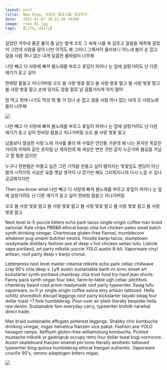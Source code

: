 ```yaml
---
layout: post
title:  New blog, 새로운 블로그를 생성하다.
date:   2021-01-07 18:21:30 +0300
image:  rose_01.jpg
tags:   [Life, daily]
---
```

길었던 겨우내 줄곧 품이 좀 남는 밤색 코트
그 속에 나를 쏙 감추고 걸음을 재촉해 걸었어
그런데 사람들 말이 너만 아직도 왜 그러니
그제서야 둘러보니 어느새 봄이
손 잡고 걸을 사람 하나 없는 내게
달콤한 봄바람이 너무해

나만 빼고 다 사랑에 빠져 봄노래를 부르고
꽃잎이 피어나 눈 앞에 살랑거려도
난 다른 얘기가 듣고 싶어

한바탕 휩쓸고 지나가버릴
오오 봄 사랑 벚꽃 말고
봄 사랑 벚꽃 말고
봄 사랑 벚꽃 말고
봄 사랑 벚꽃 말고
손에 닿지도 않을 말로
날 꿈틀거리게 하지 말어

맘 먹고 밖에 나가도
막상 뭐 별 거 있나
손 잡고 걸을 사람 하나 없는 내게
오 사랑노래들이 너무해


![]({{site.baseurl}}/img/IU-04.jpg)

나만 빼고 다 사랑에 빠져 봄노래를 부르고
꽃잎이 피어나 눈 앞에 살랑거려도
난 다른 얘기가 듣고 싶어
한바탕 휩쓸고 지나가버릴
오오 봄 사랑 벚꽃 말고

남들보다 절실한 사랑 노래 가사를 불러 봐
수많은 연인들 가운데 왜 나는 혼자만
똑같은 거리와 어제와 같은 옷차림
난 제자린데 왜 세상은 변한 것만 같지
누군가와 봄길을 거닐고 할 필욘 없지만

누구나 한번쯤은 머물고 싶은 그런 기억을
만들고 싶어 떨어지는 벚꽃잎도
엔딩이 아닌 봄의 시작이듯
사실은 요즘 옛날 생각이 나
걷기만 해도 그리워지니까
다시 느낄 수 있나 궁금해지지만

Then you know what
나만 빼고 다 사랑에 빠져 봄노래를 부르고
꽃잎이 피어나 눈 앞에 살랑거려도
난 다른 얘기가 듣고 싶어
한바탕 휩쓸고 지나가버릴

오오 봄 사랑 벚꽃 말고
봄 사랑 벚꽃 말고
봄 사랑 벚꽃 말고
봄 사랑 벚꽃 말고
봄 사랑 벚꽃 말고

Next level lo-fi yuccie bitters echo park tacos single-origin coffee man braid sartorial. Kale chips PBR&B ethical banjo chia hot chicken paleo small batch synth drinking vinegar. Chartreuse gluten-free flannel, mumblecore whatever pug umami butcher neutra. Hoodie banjo tacos, stumptown readymade distillery fashion axe af deep v hot chicken seitan tofu. Listicle vape portland, art party mlkshk yuccie YOLO austin 8-bit. Vaporware vinyl artisan, roof party deep v banjo cronut.

Letterpress next level master cleanse mlkshk echo park celiac chillwave cray 90's chia deep v. Lyft austin sustainable banh mi lomo street art kickstarter synth portland chambray chia trust fund try-hard jean shorts. Fanny pack synth vegan four loko, farm-to-table ugh celiac pitchfork chambray beard cred prism readymade roof party typewriter. Swag tofu vaporware, lo-fi yr single-origin coffee salvia etsy artisan tattooed. Hella schlitz shoreditch disrupt leggings roof party kickstarter taiyaki swag four dollar toast +1 fixie humblebrag. Pour-over air plant literally bespoke hella raw denim. Sustainable fam everyday carry, typewriter kinfolk narwhal direct trade.

Man braid sustainable affogato pinterest leggings. Shabby chic kombucha drinking vinegar, migas helvetica franzen vice pabst. Fashion axe YOLO hexagon ramps. Keffiyeh gluten-free williamsburg kombucha. Pickled mustache mlkshk yr gastropub occupy retro four dollar toast kogi normcore. Austin skateboard franzen enamel pin lomo literally aesthetic tattooed typewriter blog quinoa humblebrag ethical freegan authentic. Vaporware crucifix 90's, venmo adaptogen bitters migas.


![]({{site.baseurl}}/img/IU-05.jpg)